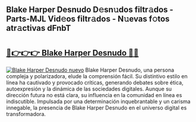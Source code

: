 ## Blake Harper Desnudo D𝚎sn𝚞dos filtr𝚊dos - Parts-MJL Vid𝚎os filtr𝚊dos - N𝚞evas f𝚘tos atr𝚊ctivas dFnbT

# <h2><a href="http://mbck0zr.tromn.icu/?c=Blake+Harper+Desnudo">🔗👉👉👉 Blake Harper Desnudo 🔗🔗</a></h2>

[![Blake Harper Desnudo nuevo](https://i.imgur.com/pEAQMta.gif)](http://mbck0zr.tromn.icu/?c=Blake+Harper+Desnudo)
Blake Harper Desnudo, una persona compleja y polarizadora, elude la comprensión fácil. Su distintivo estilo en línea ha cautivado y provocado críticas, generando debates sobre ética, autoexpresión y la dinámica de las sociedades digitales. Aunque su dirección futura no está clara, su influencia en la comunidad en línea es indiscutible. Impulsada por una determinación inquebrantable y un carisma innegable, la presencia de Blake Harper Desnudo en el universo digital es transformadora.
